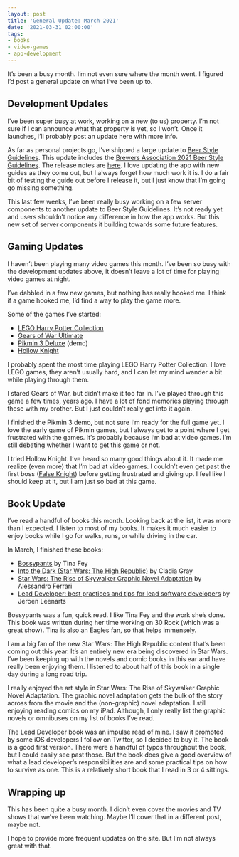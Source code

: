 ```yaml
---
layout: post
title: 'General Update: March 2021'
date: '2021-03-31 02:00:00'
tags:
- books
- video-games
- app-development
---
```


It’s been a busy month. I’m not even sure where the month went. I figured I’d post a general update on what I’ve been up to.

## Development Updates

I’ve been super busy at work, working on a new (to us) property. I’m not sure if I can announce what that property is yet, so I won’t. Once it launches, I’ll probably post an update here with more info.

As far as personal projects go, I’ve shipped a large update to [Beer Style Guidelines](https://www.beerstyleguidelines.app/). This update includes the [Brewers Association 2021 Beer Style Guidelines](https://www.brewersassociation.org/edu/brewers-association-beer-style-guidelines/). The release notes are [here](https://www.beerstyleguidelines.app/release-notes/2021.3.txt). I love updating the app with new guides as they come out, but I always forget how much work it is. I do a fair bit of testing the guide out before I release it, but I just know that I’m going go missing something.

This last few weeks, I’ve been really busy working on a few server components to another update to Beer Style Guidelines. It’s not ready yet and users shouldn’t notice any difference in how the app works. But this new set of server components it building towards some future features.

## Gaming Updates

I haven’t been playing many video games this month. I’ve been so busy with the development updates above, it doesn’t leave a lot of time for playing video games at night.

I’ve dabbled in a few new games, but nothing has really hooked me. I think if a game hooked me, I’d find a way to play the game more.

Some of the games I’ve started:

- [LEGO Harry Potter Collection](https://www.nintendo.com/games/detail/lego-harry-potter-collection-switch/)
- [Gears of War Ultimate](https://www.microsoft.com/en-us/p/gears-of-war-ultimate-edition/bqt21vxfs52f)
- [Pikmin 3 Deluxe](https://www.nintendo.com/games/detail/pikmin-3-deluxe-switch/) (demo)
- [Hollow Knight](https://www.nintendo.com/games/detail/hollow-knight-switch/)

I probably spent the most time playing LEGO Harry Potter Collection. I love LEGO games, they aren’t usually hard, and I can let my mind wander a bit while playing through them.

I stared Gears of War, but didn’t make it too far in. I’ve played through this game a few times, years ago. I have a lot of fond memories playing through these with my brother. But I just couldn’t really get into it again.

I finished the Pikmin 3 demo, but not sure I’m ready for the full game yet. I love the early game of Pikmin games, but I always get to a point where I get frustrated with the games. It’s probably because I’m bad at video games. I’m still debating whether I want to get this game or not.

I tried Hollow Knight. I’ve heard so many good things about it. It made me realize (even more) that I’m bad at video games. I couldn’t even get past the first boss ([False Knight](https://hollowknightwiki.com/false-knight/)) before getting frustrated and giving up. I feel like I should keep at it, but I am just so bad at this game.

## Book Update

I’ve read a handful of books this month. Looking back at the list, it was more than I expected. I listen to most of my books. It makes it much easier to enjoy books while I go for walks, runs, or while driving in the car.

In March, I finished these books:

- [Bossypants](https://en.wikipedia.org/wiki/Bossypants) by Tina Fey
- [Into the Dark (Star Wars: The High Republic)](https://books.disney.com/book/into-the-dark/) by Cladia Gray
- [Star Wars: The Rise of Skywalker Graphic Novel Adaptation](https://www.penguinrandomhouse.com/books/625412/star-wars-the-rise-of-skywalker-graphic-novel-adaptation-by-alessandro-ferrari/) by Alessandro Ferrari
- [Lead Developer: best practices and tips for lead software developers](https://gumroad.com/l/leaddeveloper) by Jeroen Leenarts

Bossypants was a fun, quick read. I like Tina Fey and the work she’s done. This book was written during her time working on 30 Rock (which was a great show). Tina is also an Eagles fan, so that helps immensely.

I am a big fan of the new Star Wars: The High Republic content that’s been coming out this year. It’s an entirely new era being discovered in Star Wars. I’ve been keeping up with the novels and comic books in this ear and have really been enjoying them. I listened to about half of this book in a single day during a long road trip.

I really enjoyed the art style in Star Wars: The Rise of Skywalker Graphic Novel Adaptation. The graphic novel adaptation gets the bulk of the story across from the movie and the (non-graphic) novel adaptation. I still enjoying reading comics on my iPad. Although, I only really list the graphic novels or omnibuses on my list of books I’ve read.

The Lead Developer book was an impulse read of mine. I saw it promoted by some iOS developers I follow on Twitter, so I decided to buy it. The book is a good first version. There were a handful of typos throughout the book, but I could easily see past those. But the book does give a good overview of what a lead developer’s responsibilities are and some practical tips on how to survive as one. This is a relatively short book that I read in 3 or 4 sittings.

## Wrapping up

This has been quite a busy month. I didn’t even cover the movies and TV shows that we’ve been watching. Maybe I’ll cover that in a different post, maybe not.

I hope to provide more frequent updates on the site. But I’m not always great with that.

